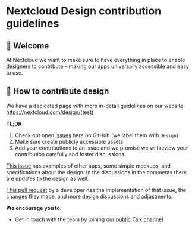# Nextcloud Design contribution guidelines

## 👋 Welcome

At Nextcloud we want to make sure to have everything in place to enable designers to contribute – making our apps universally accessible and easy to use.

## 🚢 How to contribute design

We have a dedicated page with more in-detail guidelines on our website: 
https://nextcloud.com/design/(test)

**TL;DR**

1. Check out open [issues](https://github.com/nextcloud/server/issues) here on GitHub (we label them with `design`)
2. Make sure create publicly accessible assets 
3. Add your contributions to an issue and we promise we will review your contribution carefully and foster discussions

[This issue](https://github.com/nextcloud/desktop/issues/877) has examples of other apps, some simple mockups, and specifications about the design. In the discussions in the comments there are updates to the design as well.

[This pull request](https://github.com/nextcloud/desktop/pull/1565) by a developer has the implementation of that issue, the changes they made, and more design discussions and adjustments.

**We encourage you to:**

- Get in touch with the team by joining our [public Talk channel](https://cloud.nextcloud.com/call/gqff69i8)
